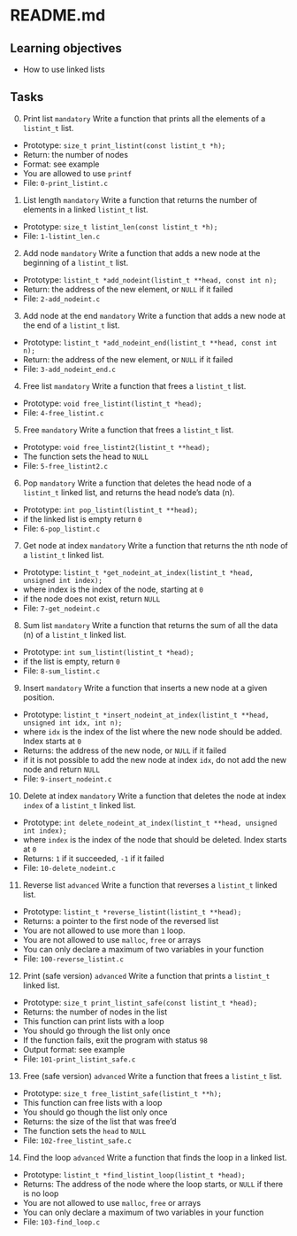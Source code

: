 # README.md

## Learning objectives
* How to use linked lists

## Tasks
0. Print list `mandatory`
  Write a function that prints all the elements of a `listint_t` list.

* Prototype: `size_t print_listint(const listint_t *h);`
* Return: the number of nodes
* Format: see example
* You are allowed to use `printf`
* File: `0-print_listint.c`

1. List length `mandatory`
  Write a function that returns the number of elements in a linked `listint_t` list.

* Prototype: `size_t listint_len(const listint_t *h);`
* File: `1-listint_len.c`

2. Add node `mandatory`
  Write a function that adds a new node at the beginning of a `listint_t` list.

* Prototype: `listint_t *add_nodeint(listint_t **head, const int n);`
* Return: the address of the new element, or `NULL` if it failed
* File: `2-add_nodeint.c`

3. Add node at the end `mandatory`
  Write a function that adds a new node at the end of a `listint_t` list.

* Prototype: `listint_t *add_nodeint_end(listint_t **head, const int n);`
* Return: the address of the new element, or `NULL` if it failed
* File: `3-add_nodeint_end.c`

4. Free list `mandatory`
  Write a function that frees a `listint_t` list.

* Prototype: `void free_listint(listint_t *head);`
* File: `4-free_listint.c`

5. Free `mandatory`
  Write a function that frees a `listint_t` list.

* Prototype: `void free_listint2(listint_t **head);`
* The function sets the head to `NULL`
* File: `5-free_listint2.c`

6. Pop `mandatory`
  Write a function that deletes the head node of a `listint_t` linked list, and returns the head node’s data (n).

* Prototype: `int pop_listint(listint_t **head);`
* if the linked list is empty return `0`
* File: `6-pop_listint.c`

7. Get node at index `mandatory`
  Write a function that returns the nth node of a `listint_t` linked list.

* Prototype: `listint_t *get_nodeint_at_index(listint_t *head, unsigned int index);`
* where index is the index of the node, starting at `0`
* if the node does not exist, return `NULL`
* File: `7-get_nodeint.c`

8. Sum list `mandatory`
  Write a function that returns the sum of all the data (n) of a `listint_t` linked list.

* Prototype: `int sum_listint(listint_t *head);`
* if the list is empty, return `0`
* File: `8-sum_listint.c`

9. Insert `mandatory`
  Write a function that inserts a new node at a given position.

* Prototype: `listint_t *insert_nodeint_at_index(listint_t **head, unsigned int idx, int n);`
* where `idx` is the index of the list where the new node should be added. Index starts at `0`
* Returns: the address of the new node, or `NULL` if it failed
* if it is not possible to add the new node at index `idx`, do not add the new node and return `NULL`
* File: `9-insert_nodeint.c`

10. Delete at index `mandatory`
  Write a function that deletes the node at index `index` of a `listint_t` linked list.

* Prototype: `int delete_nodeint_at_index(listint_t **head, unsigned int index);`
* where `index` is the index of the node that should be deleted. Index starts at `0`
* Returns: `1` if it succeeded, `-1` if it failed
* File: `10-delete_nodeint.c`

11. Reverse list `advanced`
  Write a function that reverses a `listint_t` linked list.

* Prototype: `listint_t *reverse_listint(listint_t **head);`
* Returns: a pointer to the first node of the reversed list
* You are not allowed to use more than `1` loop.
* You are not allowed to use `malloc`, `free` or arrays
* You can only declare a maximum of two variables in your function
* File: `100-reverse_listint.c`

12. Print (safe version) `advanced`
Write a function that prints a `listint_t` linked list.

* Prototype: `size_t print_listint_safe(const listint_t *head);`
* Returns: the number of nodes in the list
* This function can print lists with a loop
* You should go through the list only once
* If the function fails, exit the program with status `98`
* Output format: see example
* File: `101-print_listint_safe.c`

13. Free (safe version) `advanced`
Write a function that frees a `listint_t` list.

* Prototype: `size_t free_listint_safe(listint_t **h);`
* This function can free lists with a loop
* You should go though the list only once
* Returns: the size of the list that was free’d
* The function sets the `head` to `NULL`
* File: `102-free_listint_safe.c`

14. Find the loop `advanced`
Write a function that finds the loop in a linked list.

* Prototype: `listint_t *find_listint_loop(listint_t *head);`
* Returns: The address of the node where the loop starts, or `NULL` if there is no loop
* You are not allowed to use `malloc`, `free` or arrays
* You can only declare a maximum of two variables in your function
* File: `103-find_loop.c`
